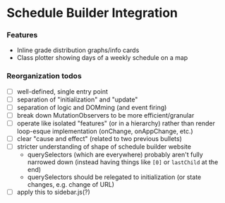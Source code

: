 # Schedule Builder Integration
### Features
- Inline grade distribution graphs/info cards
- Class plotter showing days of a weekly schedule on a map

### Reorganization todos
- [ ] well-defined, single entry point
- [ ] separation of "initialization" and "update"
- [ ] separation of logic and DOMming (and event firing)
- [ ] break down MutationObservers to be more efficient/granular
- [ ] operate like isolated "features" (or in a hierarchy) rather than render loop-esque implementation (onChange, onAppChange, etc.)
- [ ] clear "cause and effect" (related to two previous bullets)
- [ ] stricter understanding of shape of schedule builder website
    - querySelectors (which are everywhere) probably aren't fully narrowed down (instead having things like `[0]` or `lastChild` at the end)
    - querySelectors should be relegated to initialization (or state changes, e.g. change of URL)
- [ ] apply this to sidebar.js(?)